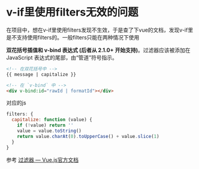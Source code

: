 
# v-if里使用filters无效的问题

在项目中，想在v-if里使用filters发现不生效，于是查了下vue的文档，发现v-if里是不支持使用filters的。一般filters只能在两种情况下使用

**双花括号插值和 v-bind 表达式 (后者从 2.1.0+ 开始支持)**。过滤器应该被添加在 JavaScript 表达式的尾部，由“管道”符号指示。

```html
<!-- 在双花括号中 -->
{{ message | capitalize }}

<!-- 在 `v-bind` 中 -->
<div v-bind:id="rawId | formatId"></div>
```
对应的js
```js
filters: {
  capitalize: function (value) {
    if (!value) return ''
    value = value.toString()
    return value.charAt(0).toUpperCase() + value.slice(1)
  }
}
```

参考 [过滤器 — Vue.js官方文档](https://cn.vuejs.org/v2/guide/filters.html)